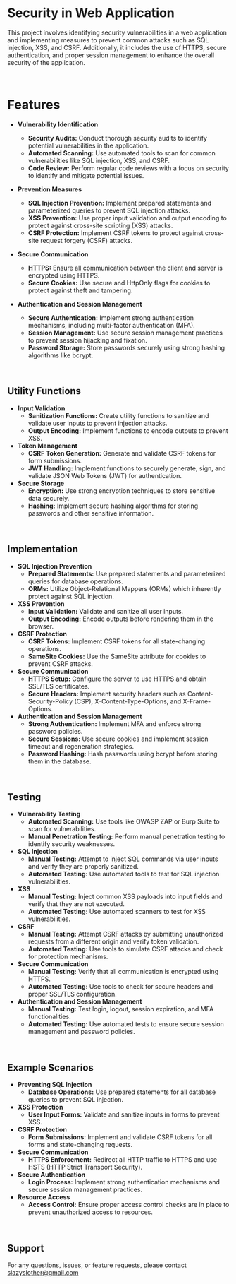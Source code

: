 
# Security in Web Application

This project involves identifying security vulnerabilities in a web application and implementing measures to prevent common attacks such as SQL injection, XSS, and CSRF. Additionally, it includes the use of HTTPS, secure authentication, and proper session management to enhance the overall security of the application.

<br/>

# Features

- __Vulnerability Identification__
  - **Security Audits:** Conduct thorough security audits to identify potential vulnerabilities in the application.
  - **Automated Scanning:** Use automated tools to scan for common vulnerabilities like SQL injection, XSS, and CSRF.
  - **Code Review:** Perform regular code reviews with a focus on security to identify and mitigate potential issues.

- __Prevention Measures__
    - **SQL Injection Prevention:** Implement prepared statements and parameterized queries to prevent SQL injection attacks.
    - **XSS Prevention:** Use proper input validation and output encoding to protect against cross-site scripting (XSS) attacks.
    - **CSRF Protection:** Implement CSRF tokens to protect against cross-site request forgery (CSRF) attacks.

- __Secure Communication__
    - **HTTPS:** Ensure all communication between the client and server is encrypted using HTTPS.
    - **Secure Cookies:** Use secure and HttpOnly flags for cookies to protect against theft and tampering.

- __Authentication and Session Management__
    - **Secure Authentication:** Implement strong authentication mechanisms, including multi-factor authentication (MFA).
    - **Session Management:** Use secure session management practices to prevent session hijacking and fixation.
    - **Password Storage:** Store passwords securely using strong hashing algorithms like bcrypt.

<br/>

## Utility Functions

- __Input Validation__
    - **Sanitization Functions:** Create utility functions to sanitize and validate user inputs to prevent injection attacks.
    - **Output Encoding:** Implement functions to encode outputs to prevent XSS.
- __Token Management__
    - **CSRF Token Generation:** Generate and validate CSRF tokens for form submissions.
    - **JWT Handling:** Implement functions to securely generate, sign, and validate JSON Web Tokens (JWT) for authentication.
- __Secure Storage__
    - **Encryption:** Use strong encryption techniques to store sensitive data securely.
    - **Hashing:** Implement secure hashing algorithms for storing passwords and other sensitive information.

<br/>

## Implementation

- __SQL Injection Prevention__
    - **Prepared Statements:** Use prepared statements and parameterized queries for database operations.
    - **ORMs:** Utilize Object-Relational Mappers (ORMs) which inherently protect against SQL injection.
- __XSS Prevention__
    - **Input Validation:** Validate and sanitize all user inputs.
    - **Output Encoding:** Encode outputs before rendering them in the browser.
- __CSRF Protection__
    - **CSRF Tokens:** Implement CSRF tokens for all state-changing operations.
    - **SameSite Cookies:** Use the SameSite attribute for cookies to prevent CSRF attacks.
- __Secure Communication__
    - **HTTPS Setup:** Configure the server to use HTTPS and obtain SSL/TLS certificates.
    - **Secure Headers:** Implement security headers such as Content-Security-Policy (CSP), X-Content-Type-Options, and X-Frame-Options.
- __Authentication and Session Management__
    - **Strong Authentication:** Implement MFA and enforce strong password policies.
    - **Secure Sessions:** Use secure cookies and implement session timeout and regeneration strategies.
    - **Password Hashing:** Hash passwords using bcrypt before storing them in the database.

<br/>

## Testing

- __Vulnerability Testing__
    - **Automated Scanning:** Use tools like OWASP ZAP or Burp Suite to scan for vulnerabilities.
    - **Manual Penetration Testing:** Perform manual penetration testing to identify security weaknesses.
- __SQL Injection__
    - **Manual Testing:** Attempt to inject SQL commands via user inputs and verify they are properly sanitized.
    - **Automated Testing:** Use automated tools to test for SQL injection vulnerabilities.
- __XSS__
    - **Manual Testing:** Inject common XSS payloads into input fields and verify that they are not executed.
    - **Automated Testing:** Use automated scanners to test for XSS vulnerabilities.
- __CSRF__
    - **Manual Testing:** Attempt CSRF attacks by submitting unauthorized requests from a different origin and verify token validation.
    - **Automated Testing:** Use tools to simulate CSRF attacks and check for protection mechanisms.
- __Secure Communication__
    - **Manual Testing:** Verify that all communication is encrypted using HTTPS.
    - **Automated Testing:** Use tools to check for secure headers and proper SSL/TLS configuration.
- __Authentication and Session Management__
    - **Manual Testing:** Test login, logout, session expiration, and MFA functionalities.
    - **Automated Testing:** Use automated tests to ensure secure session management and password policies.

<br/>

## Example Scenarios

- __Preventing SQL Injection__
    - **Database Operations:** Use prepared statements for all database queries to prevent SQL injection.
- __XSS Protection__
    - **User Input Forms:** Validate and sanitize inputs in forms to prevent XSS.
- __CSRF Protection__
    - **Form Submissions:** Implement and validate CSRF tokens for all forms and state-changing requests.
- __Secure Communication__
    - **HTTPS Enforcement:** Redirect all HTTP traffic to HTTPS and use HSTS (HTTP Strict Transport Security).
- __Secure Authentication__
    - **Login Process:** Implement strong authentication mechanisms and secure session management practices.
- __Resource Access__
    - **Access Control:** Ensure proper access control checks are in place to prevent unauthorized access to resources.

<br/>

## Support

For any questions, issues, or feature requests, please contact slazyslother@gmail.com


